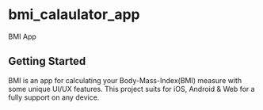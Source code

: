 # bmi_calaulator_app

BMI App

## Getting Started


BMI is an app for calculating your Body-Mass-Index(BMI) measure 
with some unique UI/UX features. 
This project suits for iOS, Android & Web for a fully support on any device.
